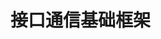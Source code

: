 
# 接口通信基础框架

<!-- <img :src="$withBotBase('/images/api-231017/interface-framework.jpg')" alt="单聊" height="375"> -->
